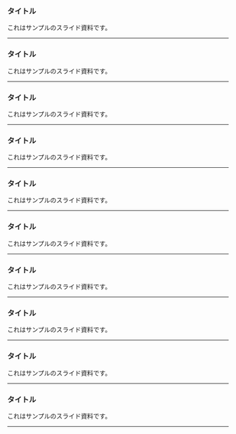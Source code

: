 ### タイトル


これはサンプルのスライド資料です。


---
### タイトル


これはサンプルのスライド資料です。


---
### タイトル


これはサンプルのスライド資料です。


---
### タイトル


これはサンプルのスライド資料です。


---
### タイトル


これはサンプルのスライド資料です。


---
### タイトル


これはサンプルのスライド資料です。


---
### タイトル


これはサンプルのスライド資料です。


---
### タイトル


これはサンプルのスライド資料です。


---
### タイトル


これはサンプルのスライド資料です。


---
### タイトル


これはサンプルのスライド資料です。


---
